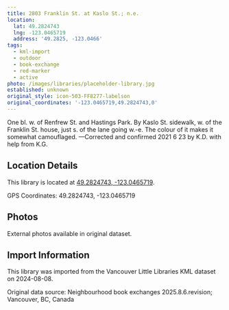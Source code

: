 ```yaml
---
title: 2803 Franklin St. at Kaslo St.; n.e.
location:
  lat: 49.2824743
  lng: -123.0465719
  address: '49.2825, -123.0466'
tags:
  - kml-import
  - outdoor
  - book-exchange
  - red-marker
  - active
photo: /images/libraries/placeholder-library.jpg
established: unknown
original_style: icon-503-FF8277-labelson
original_coordinates: '-123.0465719,49.2824743,0'
---
```

One bl. w. of Renfrew St. and Hastings Park.
By Kaslo St. sidewalk, w. of the Franklin St. house, just s. of the lane going w.-e.
The colour of it makes it somewhat camouflaged.
—Corrected and confirmed 2021 6 23 by K.D. with help from K.G.

## Location Details

This library is located at [49.2824743, -123.0465719](https://www.google.com/maps?q=49.2824743,-123.0465719).

GPS Coordinates: 49.2824743, -123.0465719

## Photos

External photos available in original dataset.

## Import Information

This library was imported from the Vancouver Little Libraries KML dataset on 2024-08-08.

Original data source: Neighbourhood book exchanges 2025.8.6.revision; Vancouver, BC, Canada
